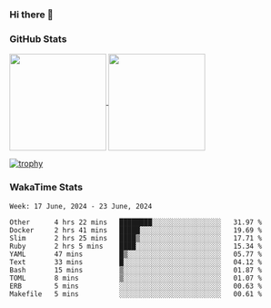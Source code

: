 ### Hi there 👋

### GitHub Stats

<a href="https://github.com/anuraghazra/github-readme-stats">
  <img align="center" height="170px" src="https://github-readme-stats.vercel.app/api/top-langs/?username=tksfjt1024&layout=compact&count_private=true&show_icons=true&show_icons=true&theme=graywhite" />
</a>
<a href="https://github.com/anuraghazra/github-readme-stats">
  <img align="center" height="170px" src="https://github-readme-stats.vercel.app/api?username=tksfjt1024&count_private=true&show_icons=true&show_icons=true&theme=graywhite" />
</a>

[![trophy](https://github-profile-trophy.vercel.app/?username=tksfjt1024)](https://github.com/ryo-ma/github-profile-trophy)

### WakaTime Stats

<!--START_SECTION:waka-->
```text
Week: 17 June, 2024 - 23 June, 2024

Other      4 hrs 22 mins   ████████░░░░░░░░░░░░░░░░░   31.97 % 
Docker     2 hrs 41 mins   █████░░░░░░░░░░░░░░░░░░░░   19.69 % 
Slim       2 hrs 25 mins   ████▒░░░░░░░░░░░░░░░░░░░░   17.71 % 
Ruby       2 hrs 5 mins    ████░░░░░░░░░░░░░░░░░░░░░   15.34 % 
YAML       47 mins         █▒░░░░░░░░░░░░░░░░░░░░░░░   05.77 % 
Text       33 mins         █░░░░░░░░░░░░░░░░░░░░░░░░   04.12 % 
Bash       15 mins         ▒░░░░░░░░░░░░░░░░░░░░░░░░   01.87 % 
TOML       8 mins          ▒░░░░░░░░░░░░░░░░░░░░░░░░   01.07 % 
ERB        5 mins          ░░░░░░░░░░░░░░░░░░░░░░░░░   00.63 % 
Makefile   5 mins          ░░░░░░░░░░░░░░░░░░░░░░░░░   00.61 % 
```
<!--END_SECTION:waka-->
